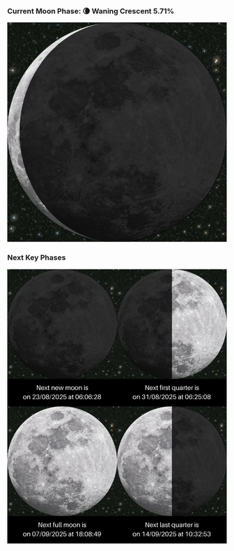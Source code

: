 ### Current Moon Phase: 🌘 Waning Crescent 5.71%
![Moon Phase](moonphase.png)
### Next Key Phases
![Gallery](gallery.png)